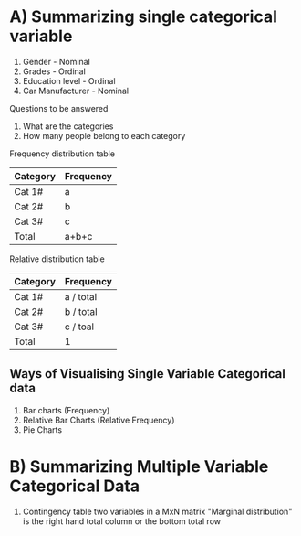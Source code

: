 # A) Summarizing single categorical variable
1. Gender - Nominal
2. Grades - Ordinal
3. Education level - Ordinal 
4. Car Manufacturer - Nominal

Questions to be answered
1. What are the categories
2. How many people belong to each category

Frequency distribution table 

| Category | Frequency |
| -------- | --------- |
| Cat 1#   | a         |
| Cat 2#   | b         |
| Cat 3#   | c         |
| Total    | a+b+c     |
Relative distribution table

| Category | Frequency |
| -------- | --------- |
| Cat 1#   | a / total |
| Cat 2#   | b / total |
| Cat 3#   | c / toal  |
| Total    | 1         |

## Ways of Visualising Single Variable Categorical data

1. Bar charts (Frequency)
2. Relative Bar Charts (Relative Frequency)
3. Pie Charts 

# B) Summarizing Multiple Variable Categorical Data

1. Contingency table
		two variables in a MxN matrix
		"Marginal distribution" is the right hand total column or the bottom total row
		
